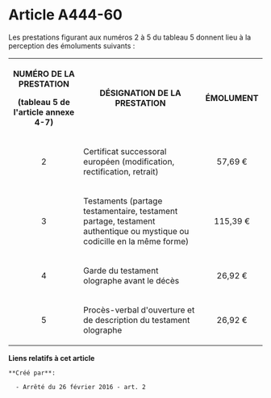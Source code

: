# Article A444-60

Les prestations figurant aux numéros 2 à 5 du tableau 5 donnent lieu à la perception des émoluments suivants : 

<table>
  <tbody>
    <tr>
      <th>

NUMÉRO DE LA PRESTATION 

(tableau 5 de l'article annexe 4-7) 

</th>
      <th>

DÉSIGNATION DE LA PRESTATION 

</th>
      <th>

ÉMOLUMENT 

</th>
    </tr>
    <tr>
      <td valign="middle" align="center">

2 

</td>
      <td valign="middle">

Certificat successoral européen (modification, rectification, retrait) 

</td>
      <td valign="middle" align="center">

57,69 € 

</td>
    </tr>
    <tr>
      <td valign="middle" align="center">

3 

</td>
      <td valign="middle">

Testaments (partage testamentaire, testament partage, testament authentique ou mystique ou codicille en la même forme) 

</td>
      <td valign="middle" align="center">

115,39 € 

</td>
    </tr>
    <tr>
      <td align="center" valign="middle">

4 

</td>
      <td valign="middle">

Garde du testament olographe avant le décès 

</td>
      <td align="center" valign="middle">

26,92 € 

</td>
    </tr>
    <tr>
      <td valign="middle" align="center">

5 

</td>
      <td valign="middle">

Procès-verbal d'ouverture et de description du testament olographe 

</td>
      <td align="center" valign="middle">

26,92 € 

</td>
    </tr>
  </tbody>
</table>

**Liens relatifs à cet article**

	**Créé par**:

	  - Arrêté du 26 février 2016 - art. 2
